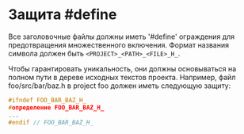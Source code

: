 # Защита \#define

Все заголовочные файлы должны иметь '#define' ограждения для предотвращения множественного включения. Формат названия символа должен быть
``<PROJECT>_<PATH>_<FILE>_H_``.

Чтобы гарантировать уникальность, они должны основываться на полном пути в дереве исходных текстов проекта. Например, файл foo/src/bar/baz.h в
project foo должен иметь следующую защиту:
```c++
#ifndef FOO_BAR_BAZ_H_
#определение FOO_BAR_BAZ_H_
...
#endif // FOO_BAR_BAZ_H_
```
